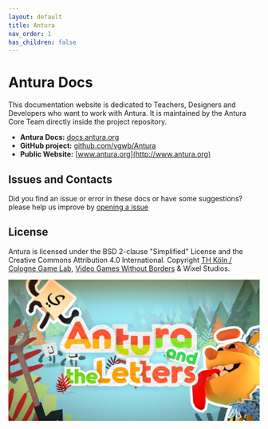 ```yaml
---
layout: default
title: Antura
nav_order: 1
has_children: false
---
```

# Antura Docs
This documentation website is dedicated to Teachers, Designers and Developers who want to work with Antura. It is maintained by the Antura Core Team directly inside the project repository.

- **Antura Docs:** [docs.antura.org](http://docs.antura.org)
- **GitHub project:** [github.com/vgwb/Antura](https://github.com/vgwb/Antura)
- **Public Website:** [www.antura.org](http://www.antura.org)

## Issues and Contacts
Did you find an issue or error in these docs or have some suggestions?
please help us improve by [opening a issue](https://github.com/vgwb/Antura/issues)

## License
Antura is licensed under the BSD 2-clause "Simplified" License and the Creative Commons Attribution 4.0 International.
Copyright [TH Köln / Cologne Game Lab](https://www.colognegamelab.de/), [Video Games Without Borders](https://vgwb.org) & Wixel Studios.

![antura_gametitle](assets/img/antura_gametitle.jpg)
